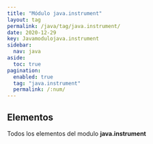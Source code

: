 ```yaml
---
title: "Módulo java.instrument"
layout: tag
permalink: /java/tag/java.instrument/
date: 2020-12-29
key: Javamodulojava.instrument
sidebar: 
  nav: java
aside: 
  toc: true
pagination: 
  enabled: true
  tag: "java.instrument"
  permalink: /:num/
---
```


<h2>Elementos</h2>
Todos los elementos del modulo <strong>java.instrument</strong>
